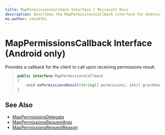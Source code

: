 ```yaml
---
title: MapPermissionsCallback Interface | Microsoft Docs
description: Describes the MapPermissionsCallback interface for Android and provides the MapPermissionsDelegate, RequestArgs, and RequestReason references.
ms.author: sasakthi
---
```


# MapPermissionsCallback Interface (Android only)

Provides a callback for the client to call upon receiving permissions result.

>```java
> public interface MapPermissionsCallback
> {
>     void onPermissionsResult(String[] permissions, int[] grantResults);
> }
>```

## See Also

* [MapPermissionsDelegate](mappermissionsdelegate-interface.md)
* [MapPermissionsRequestArgs](mappermissionsrequestargs-class.md)
* [MapPermissionsRequestReason](mappermissionsrequestreason-enumeration.md)
